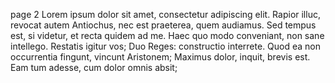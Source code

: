 page 2 Lorem ipsum dolor sit amet, consectetur adipiscing elit. Rapior illuc, revocat autem Antiochus, nec est praeterea, quem audiamus. Sed tempus est, si videtur, et recta quidem ad me. Haec quo modo conveniant, non sane intellego. Restatis igitur vos; Duo Reges: constructio interrete. Quod ea non occurrentia fingunt, vincunt Aristonem; Maximus dolor, inquit, brevis est. Eam tum adesse, cum dolor omnis absit;